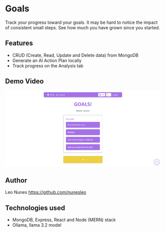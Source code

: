# Goals

Track your progress toward your goals.
It may be hard to notice the impact of consistent small steps.
See how much you have grown since you started.

## Features
- CRUD (Create, Read, Update and Delete data) from MongoDB 
- Generate an AI Action Plan locally
- Track progress on the Analysis tab

## Demo Video
[![Watch Demo](https://raw.githubusercontent.com/nunesleo/goals-project/main/DemoVideoThumbnail.png)](https://raw.githubusercontent.com/nunesleo/goals-project/main/DemoVideo.mp4)

## Author
Leo Nunes <https://github.com/nunesleo>

## Technologies used
- MongoDB, Express, React and Node (MERN) stack
- Ollama, llama 3.2 model